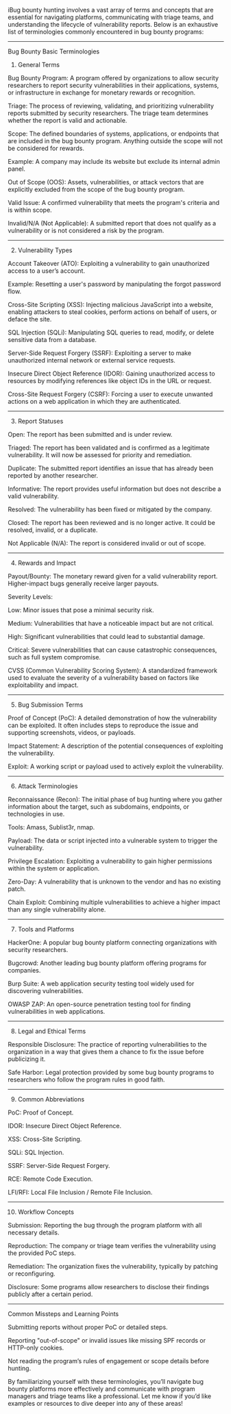 iBug bounty hunting involves a vast array of terms and concepts that are essential for navigating platforms, communicating with triage teams, and understanding the lifecycle of vulnerability reports. Below is an exhaustive list of terminologies commonly encountered in bug bounty programs:


---

Bug Bounty Basic Terminologies

1. General Terms

Bug Bounty Program: A program offered by organizations to allow security researchers to report security vulnerabilities in their applications, systems, or infrastructure in exchange for monetary rewards or recognition.

Triage: The process of reviewing, validating, and prioritizing vulnerability reports submitted by security researchers. The triage team determines whether the report is valid and actionable.

Scope: The defined boundaries of systems, applications, or endpoints that are included in the bug bounty program. Anything outside the scope will not be considered for rewards.

Example: A company may include its website but exclude its internal admin panel.


Out of Scope (OOS): Assets, vulnerabilities, or attack vectors that are explicitly excluded from the scope of the bug bounty program.

Valid Issue: A confirmed vulnerability that meets the program's criteria and is within scope.

Invalid/N/A (Not Applicable): A submitted report that does not qualify as a vulnerability or is not considered a risk by the program.



---

2. Vulnerability Types

Account Takeover (ATO): Exploiting a vulnerability to gain unauthorized access to a user’s account.

Example: Resetting a user's password by manipulating the forgot password flow.


Cross-Site Scripting (XSS): Injecting malicious JavaScript into a website, enabling attackers to steal cookies, perform actions on behalf of users, or deface the site.

SQL Injection (SQLi): Manipulating SQL queries to read, modify, or delete sensitive data from a database.

Server-Side Request Forgery (SSRF): Exploiting a server to make unauthorized internal network or external service requests.

Insecure Direct Object Reference (IDOR): Gaining unauthorized access to resources by modifying references like object IDs in the URL or request.

Cross-Site Request Forgery (CSRF): Forcing a user to execute unwanted actions on a web application in which they are authenticated.


---

3. Report Statuses

Open: The report has been submitted and is under review.

Triaged: The report has been validated and is confirmed as a legitimate vulnerability. It will now be assessed for priority and remediation.

Duplicate: The submitted report identifies an issue that has already been reported by another researcher.

Informative: The report provides useful information but does not describe a valid vulnerability.

Resolved: The vulnerability has been fixed or mitigated by the company.

Closed: The report has been reviewed and is no longer active. It could be resolved, invalid, or a duplicate.

Not Applicable (N/A): The report is considered invalid or out of scope.



---

4. Rewards and Impact

Payout/Bounty: The monetary reward given for a valid vulnerability report. Higher-impact bugs generally receive larger payouts.

Severity Levels:

Low: Minor issues that pose a minimal security risk.

Medium: Vulnerabilities that have a noticeable impact but are not critical.

High: Significant vulnerabilities that could lead to substantial damage.

Critical: Severe vulnerabilities that can cause catastrophic consequences, such as full system compromise.


CVSS (Common Vulnerability Scoring System): A standardized framework used to evaluate the severity of a vulnerability based on factors like exploitability and impact.


---

5. Bug Submission Terms

Proof of Concept (PoC): A detailed demonstration of how the vulnerability can be exploited. It often includes steps to reproduce the issue and supporting screenshots, videos, or payloads.

Impact Statement: A description of the potential consequences of exploiting the vulnerability.

Exploit: A working script or payload used to actively exploit the vulnerability.



---

6. Attack Terminologies

Reconnaissance (Recon): The initial phase of bug hunting where you gather information about the target, such as subdomains, endpoints, or technologies in use.

Tools: Amass, Sublist3r, nmap.


Payload: The data or script injected into a vulnerable system to trigger the vulnerability.

Privilege Escalation: Exploiting a vulnerability to gain higher permissions within the system or application.

Zero-Day: A vulnerability that is unknown to the vendor and has no existing patch.

Chain Exploit: Combining multiple vulnerabilities to achieve a higher impact than any single vulnerability alone.



---

7. Tools and Platforms

HackerOne: A popular bug bounty platform connecting organizations with security researchers.

Bugcrowd: Another leading bug bounty platform offering programs for companies.

Burp Suite: A web application security testing tool widely used for discovering vulnerabilities.

OWASP ZAP: An open-source penetration testing tool for finding vulnerabilities in web applications.



---

8. Legal and Ethical Terms

Responsible Disclosure: The practice of reporting vulnerabilities to the organization in a way that gives them a chance to fix the issue before publicizing it.

Safe Harbor: Legal protection provided by some bug bounty programs to researchers who follow the program rules in good faith.



---

9. Common Abbreviations

PoC: Proof of Concept.

IDOR: Insecure Direct Object Reference.

XSS: Cross-Site Scripting.

SQLi: SQL Injection.

SSRF: Server-Side Request Forgery.

RCE: Remote Code Execution.

LFI/RFI: Local File Inclusion / Remote File Inclusion.



---

10. Workflow Concepts

Submission: Reporting the bug through the program platform with all necessary details.

Reproduction: The company or triage team verifies the vulnerability using the provided PoC steps.

Remediation: The organization fixes the vulnerability, typically by patching or reconfiguring.

Disclosure: Some programs allow researchers to disclose their findings publicly after a certain period.



---

Common Missteps and Learning Points

Submitting reports without proper PoC or detailed steps.

Reporting "out-of-scope" or invalid issues like missing SPF records or HTTP-only cookies.

Not reading the program’s rules of engagement or scope details before hunting.


By familiarizing yourself with these terminologies, you’ll navigate bug bounty platforms more effectively and communicate with program managers and triage teams like a professional. Let me know if you’d like examples or resources to dive deeper into any of these areas!

